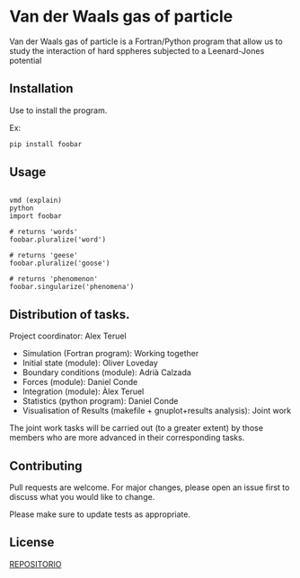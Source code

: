#  Van der Waals gas of particle

 Van der Waals gas of particle is a Fortran/Python program that allow us to study the interaction of hard sppheres subjected to a Leenard-Jones potential

## Installation

Use  to install the program.

Ex:
```bash
pip install foobar
```

## Usage

```make program...

vmd (explain)
python
import foobar

# returns 'words'
foobar.pluralize('word')

# returns 'geese'
foobar.pluralize('goose')

# returns 'phenomenon'
foobar.singularize('phenomena')
```



## Distribution of tasks.
Project coordinator: Alex Teruel

- Simulation (Fortran program): Working together
- Initial state (module): Oliver Loveday
- Boundary conditions (module): Adrià Calzada
- Forces (module): Daniel Conde
- Integration (module): Àlex Teruel
- Statistics (python program): Daniel Conde
- Visualisation of Results (makefile + gnuplot+results analysis): Joint work

The joint work tasks will be carried out (to a greater extent) by those members who are more advanced in their corresponding tasks.



## Contributing
Pull requests are welcome. For major changes, please open an issue first to discuss what you would like to change.

Please make sure to update tests as appropriate.





## License
[REPOSITORIO](https:...)
